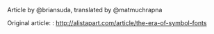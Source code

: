 Article by @briansuda, translated by @matmuchrapna

Original article:
:   http://alistapart.com/article/the-era-of-symbol-fonts
